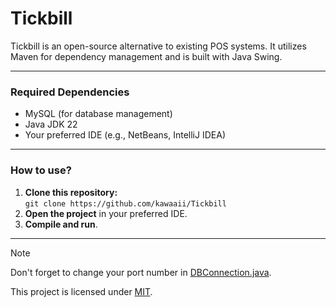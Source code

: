 # Tickbill

Tickbill is an open-source alternative to existing POS systems. It utilizes Maven for dependency management and is built
with Java Swing.

---

### Required Dependencies

- MySQL (for database management)
- Java JDK 22
- Your preferred IDE (e.g., NetBeans, IntelliJ IDEA)

---

### How to use?

1. **Clone this repository:**<br/>
   `git clone https://github.com/kawaaii/Tickbill`
2. **Open the project** in your preferred IDE.
3. **Compile and run**.

---
> [!NOTE]
> Don't forget to change your port number
> in [DBConnection.java](src/main/java/com/hridaya/tickbill/database/DbConnection.java).

This project is licensed under [MIT](LICENSE).